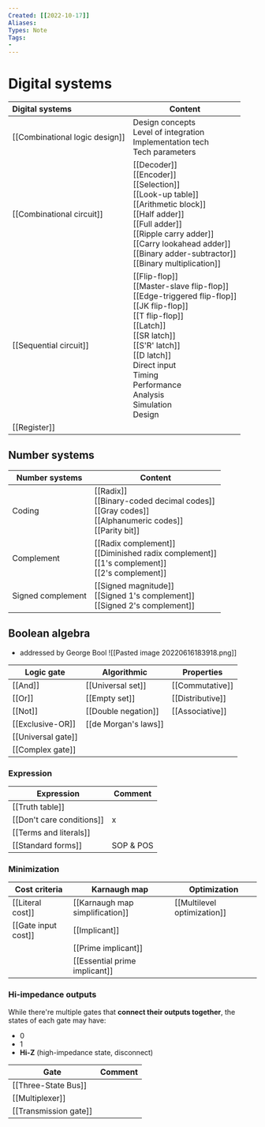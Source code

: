 ```yaml
---
Created: [[2022-10-17]]
Aliases: 
Types: Note
Tags: 
- 
---
```

# Digital systems

| Digital systems                | Content                                                                                                                                                                                                                                                       |
|:------------------------------ | ------------------------------------------------------------------------------------------------------------------------------------------------------------------------------------------------------------------------------------------------------------- |
| [[Combinational logic design]] | Design concepts<br>Level of integration<br>Implementation tech<br>Tech parameters                                                                                                                                                                             |
| [[Combinational circuit]]     | [[Decoder]]<br>[[Encoder]]<br>[[Selection]]<br>[[Look-up table]]<br>[[Arithmetic block]]<br>[[Half adder]]<br>[[Full adder]]<br>[[Ripple carry adder]]<br>[[Carry lookahead adder]]<br>[[Binary adder-subtractor]]<br>[[Binary multiplication]]               |
| [[Sequential circuit]]        | [[Flip-flop]]<br>[[Master-slave flip-flop]]<br>[[Edge-triggered flip-flop]]<br>[[JK flip-flop]]<br>[[T flip-flop]]<br>[[Latch]]<br>[[SR latch]]<br>[[S'R' latch]]<br>[[D latch]]<br>Direct input<br>Timing<br>Performance<br>Analysis<br>Simulation<br>Design |
| [[Register]]                  |                                                                                                                                                                                                                                                               |

## Number systems

| Number systems    | Content                                                                                                   |
| ----------------- | --------------------------------------------------------------------------------------------------------- |
| Coding            | [[Radix]]<br>[[Binary-coded decimal codes]]<br>[[Gray codes]]<br>[[Alphanumeric codes]]<br>[[Parity bit]] |
| Complement        | [[Radix complement]]<br>[[Diminished radix complement]]<br>[[1's complement]]<br>[[2's complement]]       |
| Signed complement | [[Signed magnitude]]<br>[[Signed 1's complement]]<br>[[Signed 2's complement]]                            |

## Boolean algebra
- addressed by George Bool
![[Pasted image 20220616183918.png]]

| Logic gate         | Algorithmic          | Properties       |
| ------------------ | -------------------- | ---------------- |
| [[And]]            | [[Universal set]]    | [[Commutative]]  |
| [[Or]]             | [[Empty set]]        | [[Distributive]] |
| [[Not]]            | [[Double negation]]  | [[Associative]]  |
| [[Exclusive-OR]]   | [[de Morgan's laws]] |                  |
| [[Universal gate]] |                      |                  |
| [[Complex gate]]   |                      |                  |

### Expression

| Expression                | Comment   |
| ------------------------- | --------- |
| [[Truth table]]           |           |
| [[Don't care conditions]] | x         |
| [[Terms and literals]]    |           |
| [[Standard forms]]        | SOP & POS |

### Minimization

| Cost criteria       | Karnaugh map                    | Optimization                |
| ------------------- | ------------------------------- | --------------------------- |
| [[Literal cost]]    | [[Karnaugh map simplification]] | [[Multilevel optimization]] |
| [[Gate input cost]] | [[Implicant]]                   |                             |
|                     | [[Prime implicant]]             |                             |
|                     | [[Essential prime implicant]]   |                             |

### Hi-impedance outputs
While there're multiple gates that **connect their outputs together**, the states of each gate may have:
- 0
- 1
- **Hi-Z** (high-impedance state, disconnect)

| Gate                  | Comment |
| --------------------- | ------- |
| [[Three-State Bus]]   |         |
| [[Multiplexer]]       |         |
| [[Transmission gate]] |         |


